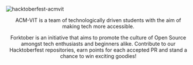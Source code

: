 ![hacktoberfest-acmvit](https://user-images.githubusercontent.com/52633729/135446856-ed1de284-c21a-4932-bd70-b4eae149c49c.png)

<p align="center">
    ACM-VIT is a team of technologically driven students with the aim of making tech more accessible.
</p>

<p align="center">
Forktober is an initiative that aims to promote the culture of Open Source amongst tech enthusiasts and beginners alike. Contribute to our Hacktoberfest repositories, earn points for each accepted PR and stand a chance to win exciting goodies!
</p>
